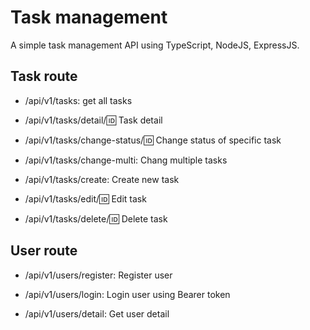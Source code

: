# Task management
A simple task management API using TypeScript, NodeJS, ExpressJS. 
## Task route
- /api/v1/tasks: get all tasks

- /api/v1/tasks/detail/:id: Task detail

- /api/v1/tasks/change-status/:id: Change status of specific task

- /api/v1/tasks/change-multi: Chang multiple tasks

- /api/v1/tasks/create: Create new task

- /api/v1/tasks/edit/:id: Edit task

- /api/v1/tasks/delete/:id: Delete task
## User route
- /api/v1/users/register: Register user

- /api/v1/users/login: Login user using Bearer token

- /api/v1/users/detail: Get user detail
